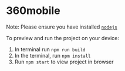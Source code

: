 # 360mobile

Note: Please ensure you have installed <code><a href="https://nodejs.org/en/download/">nodejs</a></code>

To preview and run the project on your device:

1. In terminal run `npm run build`
2. In the terminal, run `npm install`
3. Run `npm start` to view project in browser

